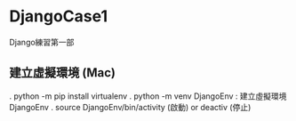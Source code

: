 # DjangoCase1
Django練習第一部

## 建立虛擬環境 (Mac)
. python -m pip install virtualenv 
. python -m venv DjangoEnv : 建立虛擬環境 DjangoEnv
. source DjangoEnv/bin/activity (啟動) or deactiv (停止)

